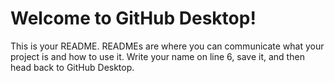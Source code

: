 # Welcome to GitHub Desktop!

This is your README. READMEs are where you can communicate what your project is and how to use it.
Write your name on line 6, save it, and then head back to GitHub  Desktop.
